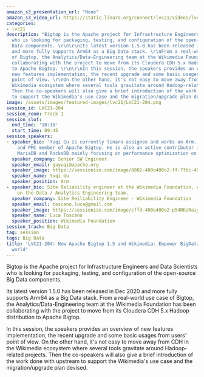 ```yaml
---
amazon_s3_presentation_url: "None"
amazon_s3_video_url: https://static.linaro.org/connect/lvc21/videos/lvc21-204.mp4
categories:
- lvc21
description: "Bigtop is the Apache project for Infrastructure Engineers and Data Scientists
  who is looking for packaging, testing, and configuration of the open-source Big
  Data components. \r\n\r\nIts latest version 1.5.0 has been released in Dec 2020
  and more fully supports Arm64 as a Big Data stack. \r\nFrom a real-world use case
  of Bigtop, the Analytics/Data-Engineering team at the Wikimedia Foundation has been
  collaborating with the project to move from its Cloudera CDH 5.x Hadoop distribution
  to Apache Bigtop. \r\n\r\nIn this session, the speakers provides an overview of
  new features implementation, the recent upgrade and some basic usages from users'
  point of view. \r\nOn the other hand, it's not easy to move away from CDH in the
  Wikimedia ecosystem where several tools gravitate around Hadoop-related projects.
  Then the co-speakers will also give a brief introduction of the work done with upstream
  to support the Wikimedia's use case and the migration/upgrade plan devised."
image: /assets/images/featured-images/lvc21/LVC21-204.png
session_id: LVC21-204
session_room: Track 1
session_slot:
  end_time: '10:10'
  start_time: 09:45
session_speakers:
- speaker_bio: 'Yuqi Gu is currently linaro assignee and works on Arm. He is the committer
    and PMC member of Apache Bigtop. He is also an active contributor in Apache Arrow,
    MariaDB and RocksDB mainly focusing on performance optimization on Arm64. '
  speaker_company: Senior SW Engineer
  speaker_email: guyuqi@apache.org
  speaker_image: https://sessionize.com/image/0802-400o400o2-ff-7fbc-455a-b97e-c0e4bfad0db8.49a2a572-c63e-47de-8f54-b01decb36e9d.png
  speaker_name: Yuqi Gu
  speaker_position: Arm
- speaker_bio: Site Reliability engineer at the Wikimedia Foundation, currently working
    on the Data / Analytics Engineering team.
  speaker_company: Site Reiliability Engineer - Wikimedia Foundation
  speaker_email: toscano.luca@gmail.com
  speaker_image: https://sessionize.com/image/cffd-400o400o2-p54NKzRaiykQ8HpZZHgoNX.jpg
  speaker_name: Luca Toscano
  speaker_position: Wikimedia Foundation
session_track: Big Data
tag: session
tags: Big Data
title: 'LVC21-204: New Apache Bigtop 1.5 and Wikimedia: Empower BigData in the real
  world'
---
```


Bigtop is the Apache project for Infrastructure Engineers and Data Scientists who is looking for packaging, testing, and configuration of the open-source Big Data components. 

Its latest version 1.5.0 has been released in Dec 2020 and more fully supports Arm64 as a Big Data stack. 
From a real-world use case of Bigtop, the Analytics/Data-Engineering team at the Wikimedia Foundation has been collaborating with the project to move from its Cloudera CDH 5.x Hadoop distribution to Apache Bigtop. 

In this session, the speakers provides an overview of new features implementation, the recent upgrade and some basic usages from users' point of view. 
On the other hand, it's not easy to move away from CDH in the Wikimedia ecosystem where several tools gravitate around Hadoop-related projects. Then the co-speakers will also give a brief introduction of the work done with upstream to support the Wikimedia's use case and the migration/upgrade plan devised.
